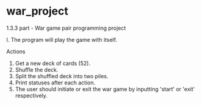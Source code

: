 # war_project
1.3.3 part - War game pair programming project


I. The program will play the game with itself.

Actions
  1. Get a new deck of cards (52).
  2. Shuffle the deck.
  3. Split the shuffled deck into two piles.
  4. Print statuses after each action.
  5. The user should initiate or exit the war game by inputting 'start' or 'exit' respectively.
